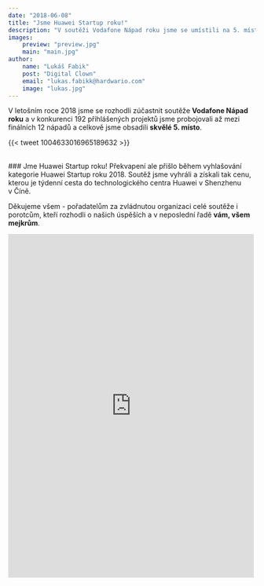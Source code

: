 ```yaml
---
date: "2018-06-08"
title: "Jsme Huawei Startup roku!"
description: "V soutěži Vodafone Nápad roku jsme se umístili na 5. místě a vyhráli v kategorii Startup roku."
images:
    preview: "preview.jpg"
    main: "main.jpg"
author:
    name: "Lukáš Fabik"
    post: "Digital Clown"
    email: "lukas.fabikk@hardwario.com"
    image: "lukas.jpg"
---
```


V letošním roce 2018 jsme se rozhodli zúčastnit soutěže **Vodafone Nápad roku** a v konkurenci 192 přihlášených projektů jsme probojovali až mezi finálních 12 nápadů a celkově jsme obsadili **skvělé 5. místo**.

{{< tweet 1004633016965189632 >}}

<br/>
### Jme Huawei Startup roku!
Překvapení ale přišlo během vyhlašování kategorie Huawei Startup roku 2018. Soutěž jsme vyhráli a&nbsp;získali tak cenu, kterou je týdenní cesta do&nbsp;technologického centra Huawei v&nbsp;Shenzhenu v&nbsp;Číně.

Děkujeme všem - pořadatelům za zvládnutou organizaci celé soutěže i porotcům, kteří rozhodli o&nbsp;našich úspěších a&nbsp;v&nbsp;neposlední řadě **vám, všem mejkrům**.

<iframe src="https://www.facebook.com/plugins/post.php?href=https://www.facebook.com/HuaweiMobileCZSK/photos/a.278648968922005.66778.278258825627686/1845995002187386/?type=3&theater&width=500&show_text=true&appId=258053174759632&height=290" width="500" height="700" style="border:none;overflow:hidden" scrolling="no" frameborder="0" allowTransparency="true" allow="encrypted-media"></iframe>
